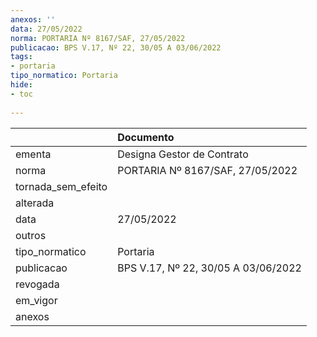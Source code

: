 ```yaml
---
anexos: ''
data: 27/05/2022
norma: PORTARIA Nº 8167/SAF, 27/05/2022
publicacao: BPS V.17, Nº 22, 30/05 A 03/06/2022
tags:
- portaria
tipo_normatico: Portaria
hide: 
- toc 
 
---
```


|                    | Documento                           |
|:-------------------|:------------------------------------|
| ementa             | Designa Gestor de Contrato          |
| norma              | PORTARIA Nº 8167/SAF, 27/05/2022    |
| tornada_sem_efeito |                                     |
| alterada           |                                     |
| data               | 27/05/2022                          |
| outros             |                                     |
| tipo_normatico     | Portaria                            |
| publicacao         | BPS V.17, Nº 22, 30/05 A 03/06/2022 |
| revogada           |                                     |
| em_vigor           |                                     |
| anexos             |                                     |